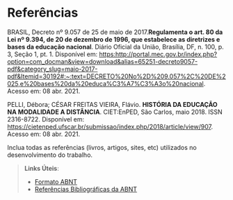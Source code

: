 # Referências

BRASIL, Decreto nº 9.057 de 25 de maio de 2017.**Regulamenta o art. 80 da Lei nº 9.394, de 20 de dezembro de 1996, que estabelece as diretrizes e bases da educação nacional**. Diário Oficial da União, Brasília, DF, n. 100, p. 3, Seção 1, pt. 1. Disponível em: <https:http://portal.mec.gov.br/index.php?option=com_docman&view=download&alias=65251-decreto9057-pdf&category_slug=maio-2017-pdf&Itemid=30192#:~:text=DECRETO%20No%2D%209.057%2C%20DE%2025,e%20bases%20da%20educa%C3%A7%C3%A3o%20nacional>. Acesso em: 08 abr. 2021.

PELLI, Débora; CÉSAR FREITAS VIEIRA, Flávio. **HISTÓRIA DA EDUCAÇÃO NA MODALIDADE A DISTÂNCIA**. CIET:EnPED, São Carlos, maio 2018. ISSN 2316-8722. Disponível em: <https://cietenped.ufscar.br/submissao/index.php/2018/article/view/907>. Acesso em: 08 abr. 2021.

Inclua todas as referências (livros, artigos, sites, etc) utilizados no desenvolvimento do trabalho.

> **Links Úteis**:
> - [Formato ABNT](https://www.normastecnicas.com/abnt/trabalhos-academicos/referencias/)
> - [Referências Bibliográficas da ABNT](https://comunidade.rockcontent.com/referencia-bibliografica-abnt/)
